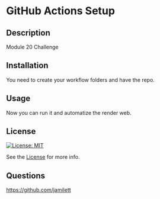 # GitHub Actions Setup 

## Description
Module 20 Challenge

## Installation
You need to create your workflow folders and have the repo.

## Usage
Now you can run it and automatize the render web.

## License
[![License: MIT](https://img.shields.io/badge/License-MIT-yellow.svg)](https://opensource.org/licenses/MIT)

See the [License](./LICENSE) for more info.

## Questions
https://github.com/jamilett
